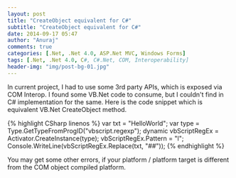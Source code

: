 ```yaml
---
layout: post
title: "CreateObject equivalent for C#"
subtitle: "CreateObject equivalent for C#"
date: 2014-09-17 05:47
author: "Anuraj"
comments: true
categories: [.Net, .Net 4.0, ASP.Net MVC, Windows Forms]
tags: [.Net, .Net 4.0, C#, C#.Net, COM, Interoperability]
header-img: "img/post-bg-01.jpg"
---
```

In current project, I had to use some 3rd party APIs, which is exposed via COM Interop. I found some VB.Net code to consume, but I couldn't find in C# implementation for the same. Here is the code snippet which is equivalent VB.Net CreateObject method.

{% highlight CSharp linenos %}
var txt = "HelloWorld";
var type = Type.GetTypeFromProgID("vbscript.regexp");
dynamic vbScriptRegEx = Activator.CreateInstance(type);
vbScriptRegEx.Pattern = "l";
Console.WriteLine(vbScriptRegEx.Replace(txt, "##"));
{% endhighlight %}

You may get some other errors, if your platform / platform target is different from the COM object compiled platform.
